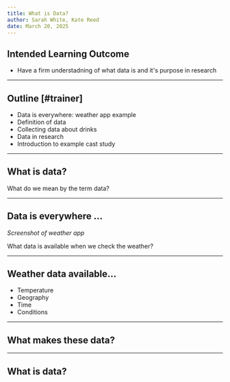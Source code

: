 ```yaml
---
title: What is Data?
author: Sarah White, Kate Reed
date: March 20, 2025
---
```


## Intended Learning Outcome
- Have a firm understadning of what data is and it's purpose in research

---

## Outline [#trainer]
- Data is everywhere: weather app example
- Definition of data
- Collecting data about drinks
- Data in research
- Introduction to example cast study

---

## What is data?
What do we mean by the term data?

---

## Data is everywhere ...

*Screenshot of weather app*

What data is available when we check the weather?

---

## Weather data available...

- Temperature
- Geography
- Time
- Conditions

---

## What makes these data?


---

## What is data?


